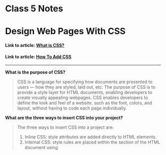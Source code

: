 # Class 5 Notes

# Design Web Pages With CSS

#### Link to article: [What is CSS?](https://developer.mozilla.org/en-US/docs/Learn/CSS/First_steps/What_is_CSS)
#### Link to article: [How To Add CSS](https://www.w3schools.com/css/css_howto.asp)

***

**What is the purpose of CSS?**
>CSS is a language for specifying how documents are presented to users — how they are styled, laid out, etc.  The purpose of CSS is to provide a style layer for HTML documents, enabling developers to create visually appealing webpages. CSS enables developers to define the look and feel of a website, such as the font, colors, and layout, without having to code each page individually.


**What are the three ways to insert CSS into your project?**
>The three ways to insert CSS into a project are:
>
>1. Inline CSS: style attributes are added directly to HTML elements. 
>2. Internal CSS: style rules are placed within the <head> section of the HTML document using <style> element. 
>3. External CSS: style rules are placed in an external file, which is referenced from the HTML document using the '<link>' element.
	

**Write an example of a CSS rule that would give all /<p> elements red text.**
>
    p { color: red; }
